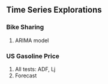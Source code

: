 ## Time Series Explorations

### Bike Sharing
1. ARIMA model

### US Gasoline Price
1. All tests: ADF, Lj
2. Forecast 
